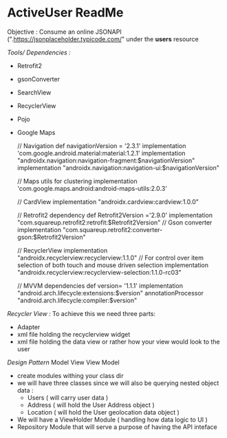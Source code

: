 # ActiveUser ReadMe

Objective : Consume an online JSONAPI (".https://jsonplaceholder.typicode.com/" under the **users** resource

*Tools/ Dependencies :*
- Retrofit2
- gsonConverter
- SearchView 
- RecyclerView
- Pojo
- Google Maps

    //    Navigation
    def navigationVersion = '2.3.1'
    implementation 'com.google.android.material:material:1.2.1'
    implementation "androidx.navigation:navigation-fragment:$navigationVersion"
    implementation "androidx.navigation:navigation-ui:$navigationVersion"

    //    Maps utils for clustering
    implementation 'com.google.maps.android:android-maps-utils:2.0.3'

    //    CardView
    implementation "androidx.cardview:cardview:1.0.0"

    // Retrofit2 dependency
    def Retrofit2Version ='2.9.0'
    implementation "com.squareup.retrofit2:retrofit:$Retrofit2Version"
    //  Gson converter
    implementation "com.squareup.retrofit2:converter-gson:$Retrofit2Version"

    // RecyclerView
    implementation "androidx.recyclerview:recyclerview:1.1.0"
    // For control over item selection of both touch and mouse driven selection
    implementation "androidx.recyclerview:recyclerview-selection:1.1.0-rc03"

    // MVVM dependencies
    def version= '1.1.1'
    implementation "android.arch.lifecycle:extensions:$version"
    annotationProcessor "android.arch.lifecycle:compiler:$version"


*Recycler View :* 
To achieve this we need three parts: 
-  Adapter
- xml file holding the recyclerview widget
- xml file holding the data view or rather how your view would look to the user


*Design Pattern*
 Model View View Model
 - create modules withing your class dir
 - we will have three classes since we will also be querying nested object data : 
     - Users ( will carry user data )
     - Address ( will hold the User Address object )
     - Location ( will hold the User geolocation data object ) 
 - We will have a ViewHolder Module ( handling how data logic to UI )
 - Repository Module that will serve a purpose of having the API inteface 
 
 
 

 
